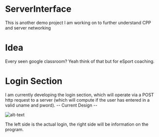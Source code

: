 # ServerInterface
This is another demo project I am working on to further understand CPP and server networking

# Idea
Every seen google classroom? Yeah think of that but for eSport coaching.

# Login Section 
I am currently developing the login section, which will operate via a POST http request to a server (which will compute if the user has entered in a valid uname and pword).
-- Current Design --

![alt-text](https://ibb.co/hnkxAq)

The left side is the actual login, the right side will be information on the program. 
